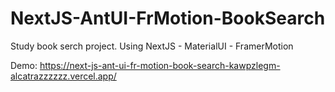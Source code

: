# NextJS-AntUI-FrMotion-BookSearch
Study book serch project. Using NextJS - MaterialUI - FramerMotion

Demo: https://next-js-ant-ui-fr-motion-book-search-kawpzlegm-alcatrazzzzzz.vercel.app/
